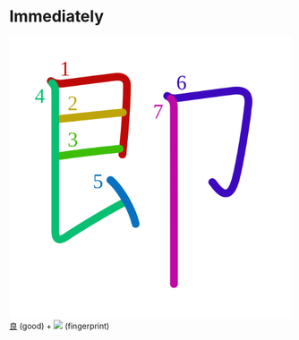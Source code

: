 # Immediately
![5373](Kanji/kanji-colorize/5373.svg)
[良](Kanji/kanji-dict/良.md) (good) + ![](http://www.kanjidamage.com/assets/radsmall/fingerprint-f2fc77d4b69bc59b5a9ea5e1de1994b89b9e238a273bd392bbcdd987687bbf34.jpg) (fingerprint)